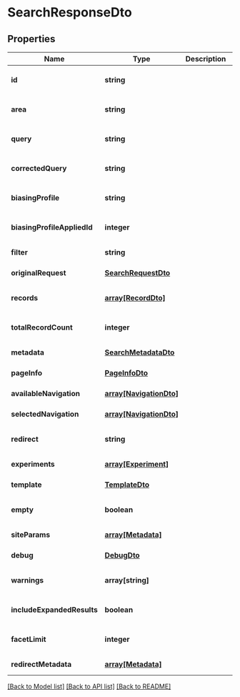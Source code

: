 # SearchResponseDto

## Properties
Name | Type | Description | Notes
------------ | ------------- | ------------- | -------------
**id** | **string** |  | [optional] [default to null]
**area** | **string** |  | [optional] [default to null]
**query** | **string** |  | [optional] [default to null]
**correctedQuery** | **string** |  | [optional] [default to null]
**biasingProfile** | **string** |  | [optional] [default to null]
**biasingProfileAppliedId** | **integer** |  | [optional] [default to null]
**filter** | **string** |  | [default to null]
**originalRequest** | [**SearchRequestDto**](SearchRequestDto.md) |  | [default to null]
**records** | [**array[RecordDto]**](RecordDto.md) |  | [optional] [default to null]
**totalRecordCount** | **integer** |  | [optional] [default to null]
**metadata** | [**SearchMetadataDto**](SearchMetadataDto.md) |  | [default to null]
**pageInfo** | [**PageInfoDto**](PageInfoDto.md) |  | [default to null]
**availableNavigation** | [**array[NavigationDto]**](NavigationDto.md) |  | [default to null]
**selectedNavigation** | [**array[NavigationDto]**](NavigationDto.md) |  | [default to null]
**redirect** | **string** |  | [optional] [default to null]
**experiments** | [**array[Experiment]**](Experiment.md) |  | [default to null]
**template** | [**TemplateDto**](TemplateDto.md) |  | [default to null]
**empty** | **boolean** |  | [optional] [default to null]
**siteParams** | [**array[Metadata]**](Metadata.md) |  | [default to null]
**debug** | [**DebugDto**](DebugDto.md) |  | [default to null]
**warnings** | **array[string]** |  | [optional] [default to null]
**includeExpandedResults** | **boolean** |  | [optional] [default to null]
**facetLimit** | **integer** |  | [optional] [default to null]
**redirectMetadata** | [**array[Metadata]**](Metadata.md) |  | [default to null]

[[Back to Model list]](../README.md#documentation-for-models) [[Back to API list]](../README.md#documentation-for-api-endpoints) [[Back to README]](../README.md)



